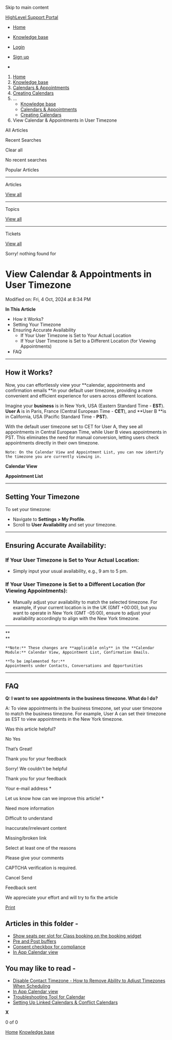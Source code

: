 Skip to main content

[ HighLevel Support Portal ](https://help.gohighlevel.com)

  * [ Home ](/support/home)
  * [ Knowledge base ](/support/solutions)

  * [Login](/support/login)
  * [Sign up](/support/signup)
  * 

  1. [Home](/support/home)
  2. [Knowledge base](/support/solutions)
  3. [Calendars & Appointments](/support/solutions/48000449585)
  4. [Creating Calendars](/support/solutions/folders/48000666396)
  5. ... 
     * [Knowledge base](/support/solutions)
     * [Calendars & Appointments](/support/solutions/48000449585)
     * [Creating Calendars](/support/solutions/folders/48000666396)
  6. View Calendar & Appointments in User Timezone

All  Articles 

Recent Searches

Clear all

No recent searches

Popular Articles

* * *

Articles

[View all](/support/search/solutions)

* * *

Topics

[View all](/support/search/topics)

* * *

Tickets

[View all](/support/search/tickets)

Sorry! nothing found for   

# View Calendar & Appointments in User Timezone

Modified on: Fri, 4 Oct, 2024 at 8:34 PM

**In This Article**

  * How it Works?
  * Setting Your Timezone
  * Ensuring Accurate Availability
    * If Your User Timezone is Set to Your Actual Location
    * If Your User Timezone is Set to a Different Location (for Viewing Appointments)
  * FAQ

* * *

## How it Works?

Now, you can effortlessly view your **calendar, appointments and confirmation emails  **in your default user timezone, providing a more convenient and efficient experience for users across different locations. 

Imagine your **business** is in New York, USA (Eastern Standard Time - **EST**). **User A** is in Paris, France (Central European Time - **CET**), and **User B  **is in California, USA (Pacific Standard Time - **PST**). 

With the default user timezone set to CET for User A, they see all appointments in Central European Time, while User B views appointments in PST. This eliminates the need for manual conversion, letting users check appointments directly in their own timezone. 

    Note: On the Calendar View and Appointment List, you can now identify the timezone you are currently viewing in.

**Calendar View**

**Appointment List**

* * *

##  Setting Your Timezone

To set your timezone:

  * Navigate to **Settings > My Profile**.
  * Scroll to **User Availability** and set your timezone.

* * *

## Ensuring Accurate Availability:

### If Your User Timezone is Set to Your Actual Location:

  * Simply input your usual availability, e.g., 9 am to 5 pm.

### If Your User Timezone is Set to a Different Location (for Viewing Appointments):

  * Manually adjust your availability to match the selected timezone. For example, if your current location is in the UK (GMT +00:00), but you want to operate in New York (GMT -05:00), ensure to adjust your availability accordingly to align with the New York timezone.

* * *

**  
**

    **Note:** These changes are **applicable only** in the **Calendar Module:** Calendar View, Appointment List, Confirmation Emails.
    
    **To be implemented for:**
    Appointments under Contacts, Conversations and Opportunities

* * *

## FAQ

**Q: I want to see appointments in the business timezone. What do I do?**

A: To view appointments in the business timezone, set your user timezone to match the business timezone. For example, User A can set their timezone as EST to view appointments in the New York timezone.

Was this article helpful?

No  Yes 

That’s Great!

Thank you for your feedback

Sorry! We couldn't be helpful

Thank you for your feedback

Your e-mail address *

Let us know how can we improve this article! *

Need more information 

Difficult to understand 

Inaccurate/irrelevant content 

Missing/broken link 

Select at least one of the reasons 

Please give your comments 

CAPTCHA verification is required. 

Cancel  Send 

Feedback sent

We appreciate your effort and will try to fix the article

[Print](javascript:print\(\))

## Articles in this folder -

  * [Show seats per slot for Class booking on the booking widget](/support/solutions/articles/155000000956-show-seats-per-slot-for-class-booking-on-the-booking-widget)
  * [Pre and Post buffers](/support/solutions/articles/155000001019-pre-and-post-buffers)
  * [Consent checkbox for compliance](/support/solutions/articles/155000001032-consent-checkbox-for-compliance)
  * [In App Calendar view](/support/solutions/articles/155000001202-in-app-calendar-view)

## You may like to read -

  * [Disable Contact Timezone - How to Remove Ability to Adjust Timezones When Scheduling](/support/solutions/articles/48000982200-disable-contact-timezone-how-to-remove-ability-to-adjust-timezones-when-scheduling)
  * [In App Calendar view](/support/solutions/articles/155000001202-in-app-calendar-view)
  * [Troubleshooting Tool for Calendar](/support/solutions/articles/155000003358-troubleshooting-tool-for-calendar)
  * [Setting Up Linked Calendars & Conflict Calendars](/support/solutions/articles/155000002374-setting-up-linked-calendars-conflict-calendars)

**X**

0 of 0 []()

[Home](/support/home) [Knowledge base](/support/solutions)
